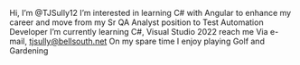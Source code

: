 Hi, I’m @TJSully12
I’m interested in learning C# with Angular to enhance my career and move from my Sr QA Analyst position to Test Automation Developer
I’m currently learning C#, Visual Studio 2022
reach me Via e-mail, tjsully@bellsouth.net
On my spare time I enjoy playing Golf and Gardening

<!---
TJSully12/TJSully12 is a ✨ special ✨ repository because its `README.md` (this file) appears on your GitHub profile.
You can click the Preview link to take a look at your changes.
--->
